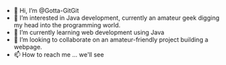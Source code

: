 - 👋 Hi, I’m @Gotta-GitGit
- 👀 I’m interested in Java development, currently an amateur geek digging my head into the programming world.
- 🌱 I’m currently learning web development using Java
- 💞️ I’m looking to collaborate on an amateur-friendly project building a webpage.
- 📫 How to reach me ... we'll see

<!---
Gotta-GitGit/Gotta-GitGit is a ✨ special ✨ repository because its `README.md` (this file) appears on your GitHub profile.
You can click the Preview link to take a look at your changes.
--->
